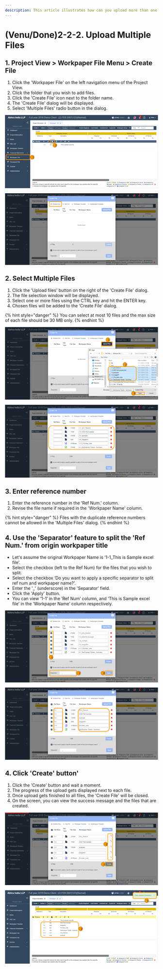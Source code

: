 ```yaml
---
description: This article illustrates how can you upload more than one file at a time
---
```


# \(Venu/Done\)2-2-2. Upload Multiple Files

## 1. Project View &gt; Workpaper File Menu &gt; Create File  

1. Click the 'Workpaper File' on the left navigation menu of the Project View.
2. Click the folder that you wish to add files.
3. Click the 'Create File' icon next to the folder name.
4. The 'Create File' dialog will be displayed.
5. Select 'Multiple Files' radio button in the dialog.

![Click the &apos;Workpaper File&apos; &amp;gt; Expand the Folder &amp;gt; Click the &apos;Create File&apos; icon](../../../../.gitbook/assets/multiple-files-1.png)

![Select the &apos;Multiple Files&apos; radio button in is in the &apos;Create File&apos; dialog ](../../../../.gitbook/assets/multiple-files-2.png)

## 2. Select Multiple Files

1. Click the 'Upload files' button on the right of the 'Create File' dialog.
2. The file selection window will be displayed.
3. Select one or more files using the CTRL key and hit the ENTER key.
4. Chosen files will be added to the ‘Create File’ dialog.

{% hint style="danger" %}
You can select at most 10 files and the max size of each file should be 30 MB only.
{% endhint %}

![Click the &apos;Upload file&apos; button &amp;gt; Select file in the file section window &amp;gt; Click the &apos;Open&apos; button \(or hit ENTER\)](../../../../.gitbook/assets/multiple-files-3.png)

![You can view the selected files in the &apos;Create File&apos; dialog](../../../../.gitbook/assets/multiple-files-4.png)

## 3. Enter reference number

1. Enter the reference number in the 'Ref Num.' column.
2. Revise the file name if required in the 'Workpaper Name' column.

{% hint style="danger" %}
Files with the duplicate reference numbers cannot be allowed in the 'Multiple Files' dialog.
{% endhint %}

## 4. Use the 'Separator' feature to split the 'Ref Num.' from origin workpaper title

* Let's assume the original Workpaper Name is ‘1-1\_This is Sample excel file’.
* Select the checkbox \(left to the Ref Num\) for the files that you wish to split.
* Select the checkbox ‘Do you want to apply a specific separator to split ref num and workpaper name?’.
* Enter the '\_' \(underscore\) in the 'Separator' field.
* Click the 'Apply' button.
* You can view ‘1-1’ in the ‘Ref Num’ column, and ‘This is Sample excel file’ in the ‘Workpaper Name’ column respectively.

![Select the checkbox for the files &amp;gt; Enter the separator &amp;gt; Click the &apos;Apply&apos; button](../../../../.gitbook/assets/multiple-files-5.png)

![You can view the reference number got separated from the workpaper name](../../../../.gitbook/assets/multiple-files-6.png)

## 4. Click 'Create' button' 

1. Click the 'Create' button and wait a moment.
2. The progress of the upload gets displayed next to each file.
3. Once upload gets finished to all files, the 'Create File' will be closed.
4. On the screen, you can view the success message and the files that are created.

![Click the &apos;Create&apos; button &amp;gt; You can view the file upload progress for each file](../../../../.gitbook/assets/multiple-files-7.png)

![You can view the success message and the files that are uploaded on the screen](../../../../.gitbook/assets/multiple-files-8.png)

